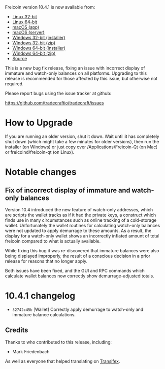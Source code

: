 Freicoin version 10.4.1 is now available from:

  * [Linux 32-bit](https://s3.amazonaws.com/in.freico.stable/freicoin-v10.4.1-7847-linux32.tar.gz)
  * [Linux 64-bit](https://s3.amazonaws.com/in.freico.stable/freicoin-v10.4.1-7847-linux64.tar.gz)
  * [macOS (app)](https://s3.amazonaws.com/in.freico.stable/freicoin-v10.4.1-7847-osx.dmg)
  * [macOS (server)](https://s3.amazonaws.com/in.freico.stable/freicoin-v10.4.1-7847-osx64.tar.gz)
  * [Windows 32-bit (installer)](https://s3.amazonaws.com/in.freico.stable/freicoin-v10.4.1-7847-win32-setup.exe)
  * [Windows 32-bit (zip)](https://s3.amazonaws.com/in.freico.stable/freicoin-v10.4.1-7847-win32.zip)
  * [Windows 64-bit (installer)](https://s3.amazonaws.com/in.freico.stable/freicoin-v10.4.1-7847-win64-setup.exe)
  * [Windows 64-bit (zip)](https://s3.amazonaws.com/in.freico.stable/freicoin-v10.4.1-7847-win64.zip)
  * [Source](https://github.com/tradecraftio/tradecraft/archive/v10.4.1-7847.zip)

This is a new bug fix release, fixing an issue with incorrect display
of immature and watch-only balances on all platforms. Upgrading to
this release is recommended for those affected by this issue, but
otherwise not required.

Please report bugs using the issue tracker at github:

  https://github.com/tradecraftio/tradecraft/issues

How to Upgrade
==============

If you are running an older version, shut it down. Wait until it has
completely shut down (which might take a few minutes for older
versions), then run the installer (on Windows) or just copy over
/Applications/Freicoin-Qt (on Mac) or freicoind/freicoin-qt (on
Linux).

Notable changes
===============

Fix of incorrect display of immature and watch-only balances
------------------------------------------------------------

Version 10.4 introduced the new feature of watch-only addresses,
which are scripts the wallet tracks as if it had the private keys,
a construct which finds use in many circumstances such as online
tracking of a cold-storage wallet. Unfortunately the wallet routines
for calculating watch-only balances were not updated to apply
demurrage to these amounts. As a result, the display for a watch-only
wallet shows an incorrectly inflated amount of total freicoin compared
to what is actually available.

While fixing this bug it was re-discovered that immature balances were
also being displayed improperly, the result of a conscious decision in
a prior release for reasons that no longer apply.

Both issues have been fixed, and the GUI and RPC commands which
calculate wallet balances now correctly show demurrage-adjusted
totals.

10.4.1 changelog
================

- `52742c45b` [Wallet]
  Correctly apply demurrage to watch-only and immature balance
  calculations.

Credits
--------

Thanks to who contributed to this release, including:

- Mark Friedenbach

As well as everyone that helped translating on [Transifex](https://www.transifex.com/tradecraft/freicoin-1/).

